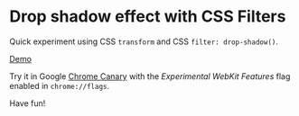 Drop shadow effect with CSS Filters
=====

Quick experiment using CSS `transform` and CSS `filter: drop-shadow()`.

[Demo](http://oslego.github.com/filter-dropshadow)

Try it in Google [Chrome Canary](https://www.google.com/intl/en/chrome/browser/canary.html) with the *Experimental WebKit Features* flag enabled in `chrome://flags`.

Have fun!
